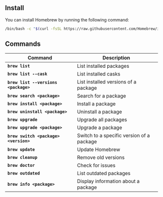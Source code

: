 ## Install

You can install Homebrew by running the following command:

```bash
/bin/bash -c "$(curl -fsSL https://raw.githubusercontent.com/Homebrew/install/HEAD/install.sh)"
```

## Commands

| Command                               | Description                               |
|---------------------------------------|-------------------------------------------|
| **`brew list`**                       | List installed packages                   |
| **`brew list --cask`**                | List installed casks                      |
| **`brew list --versions <package>`**  | List installed versions of a package      |
| **`brew search <package>`**           | Search for a package                      |
| **`brew install <package>`**          | Install a package                         |
| **`brew uninstall <package>`**        | Uninstall a package                       |
| **`brew upgrade`**                    | Upgrade all packages                      |
| **`brew upgrade <package>`**          | Upgrade a package                         |
| **`brew switch <package> <version>`** | Switch to a specific version of a package |
| **`brew update`**                     | Update Homebrew                           |
| **`brew cleanup`**                    | Remove old versions                       |
| **`brew doctor`**                     | Check for issues                          |
| **`brew outdated`**                   | List outdated packages                    |
| **`brew info <package>`**             | Display information about a package       |


